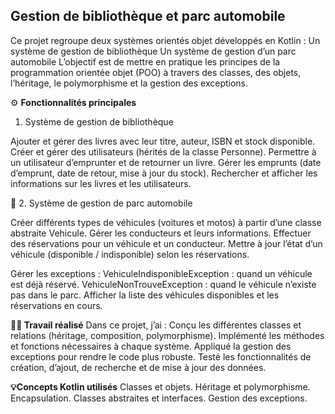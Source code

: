 ## **Gestion de bibliothèque et parc automobile**
Ce projet regroupe deux systèmes orientés objet développés en Kotlin :
Un système de gestion de bibliothèque
Un système de gestion d’un parc automobile
L’objectif est de mettre en pratique les principes de la programmation orientée objet (POO) à travers des classes, des objets, l’héritage, le polymorphisme et la gestion des exceptions.

⚙️ **Fonctionnalités principales**
1. Système de gestion de bibliothèque

Ajouter et gérer des livres avec leur titre, auteur, ISBN et stock disponible.
Créer et gérer des utilisateurs (hérités de la classe Personne).
Permettre à un utilisateur d’emprunter et de retourner un livre.
Gérer les emprunts (date d’emprunt, date de retour, mise à jour du stock).
Rechercher et afficher les informations sur les livres et les utilisateurs.

🔹 2. Système de gestion de parc automobile

Créer différents types de véhicules (voitures et motos) à partir d’une classe abstraite Vehicule.
Gérer les conducteurs et leurs informations.
Effectuer des réservations pour un véhicule et un conducteur.
Mettre à jour l’état d’un véhicule (disponible / indisponible) selon les réservations.

Gérer les exceptions :
VehiculeIndisponibleException : quand un véhicule est déjà réservé.
VehiculeNonTrouveException : quand le véhicule n’existe pas dans le parc.
Afficher la liste des véhicules disponibles et les réservations en cours.

**🧑‍💻 Travail réalisé**
Dans ce projet, j’ai :
Conçu les différentes classes et relations (héritage, composition, polymorphisme).
Implémenté les méthodes et fonctions nécessaires à chaque système.
Appliqué la gestion des exceptions pour rendre le code plus robuste.
Testé les fonctionnalités de création, d’ajout, de recherche et de mise à jour des données.

**💡Concepts Kotlin utilisés**
Classes et objets.
Héritage et polymorphisme.
Encapsulation.
Classes abstraites et interfaces.
Gestion des exceptions.
